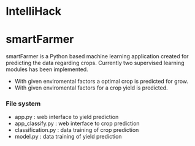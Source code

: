 # IntelliHack

# smartFarmer

smartFarmer is a Python based machine learning application created for predicting the data regarding crops.
Currently two supervised learning modules has been implemented.
  - With given enviromental factors a optimal crop is predicted for grow.
  - With given enviromental factors for a crop yield is predicted. 
  

### File system

  - app.py : web interface to yield prediction 
  - app_classify.py : web interface to crop prediction
  - classification.py : data training of crop prediction
  - model.py : data training of yield prediction 
